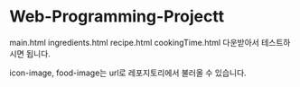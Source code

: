 # Web-Programming-Projectt

main.html
ingredients.html
recipe.html
cookingTime.html
다운받아서 테스트하시면 됩니다.

icon-image, food-image는 url로 레포지토리에서 불러올 수 있습니다.
